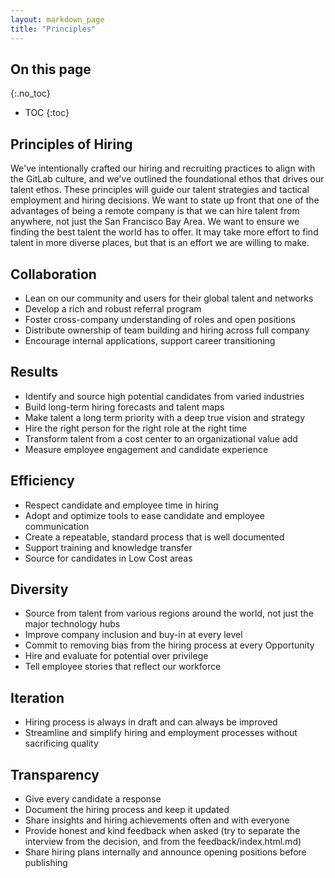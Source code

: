 ```yaml
---
layout: markdown_page
title: "Principles"
---
```


## On this page
{:.no_toc}

- TOC
{:toc}

## Principles of Hiring

We've intentionally crafted our hiring and recruiting practices to align with the GitLab culture, and we've outlined the foundational ethos that drives our talent ethos. These principles will guide our talent strategies and tactical employment and hiring decisions. We want to state up front that one of the advantages of being a remote company is that we can hire talent from anywhere, not just the San Francisco Bay Area. We want to ensure we finding the best talent the world has to offer. It may take more effort to find talent in more diverse places, but that is an effort we are willing to make.

## Collaboration

* Lean on our community and users for their global talent and networks
* Develop a rich and robust referral program
* Foster cross-company understanding of roles and open positions
* Distribute ownership of team building and hiring across full company
* Encourage internal applications, support career transitioning

## Results

* Identify and source high potential candidates from varied industries
* Build long-term hiring forecasts and talent maps
* Make talent a long term priority with a deep true vision and strategy
* Hire the right person for the right role at the right time
* Transform talent from a cost center to an organizational value add
* Measure employee engagement and candidate experience

## Efficiency
* Respect candidate and employee time in hiring
* Adopt and optimize tools to ease candidate and employee communication
* Create a repeatable, standard process that is well documented
* Support training and knowledge transfer
* Source for candidates in Low Cost areas 

## Diversity

* Source from talent from various regions around the world, not just the major technology hubs
* Improve company inclusion and buy-in at every level
* Commit to removing bias from the hiring process at every Opportunity
* Hire and evaluate for potential over privilege
* Tell employee stories that reflect our workforce


## Iteration

* Hiring process is always in draft and can always be improved
* Streamline and simplify hiring and employment processes without sacrificing quality

## Transparency

* Give every candidate a response
* Document the hiring process and keep it updated
* Share insights and hiring achievements often and with everyone
* Provide honest and kind feedback when asked (try to separate the interview from the decision, and from the feedback/index.html.md)
* Share hiring plans internally and announce opening positions before publishing
